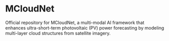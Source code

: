 # MCloudNet
Official repository for MCloudNet, a multi-modal AI framework that enhances ultra-short-term photovoltaic (PV) power forecasting by modeling multi-layer cloud structures from satellite imagery.
